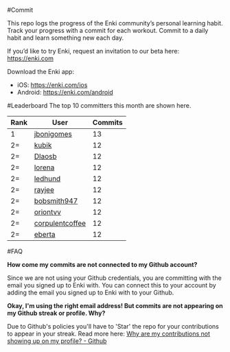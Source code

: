 #Commit

This repo logs the progress of the Enki community’s personal learning habit. Track your progress with a commit for each workout. Commit to a daily habit and learn something new each day.

If you’d like to try Enki, request an invitation to our beta here: https://enki.com

Download the Enki app: 
 - iOS: https://enki.com/ios
 - Android: https://enki.com/android

#Leaderboard
The top 10 committers this month are shown here.

| Rank | User | Commits |
|------|------|---------|
|1|[jbonigomes](https://github.com/jbonigomes)|13|
|2=|[kubik](https://github.com/kubik)|12|
|2=|[Dlaosb](https://github.com/Dlaosb)|12|
|2=|[lorena](https://github.com/lorena)|12|
|2=|[ledhund](https://github.com/ledhund)|12|
|2=|[rayjee](https://github.com/rayjee)|12|
|2=|[bobsmith947](https://github.com/bobsmith947)|12|
|2=|[oriontvv](https://github.com/oriontvv)|12|
|2=|[corpulentcoffee](https://github.com/corpulentcoffee)|12|
|2=|[eberta](https://github.com/eberta)|12|

#FAQ

**How come my commits are not connected to my Github account?**

Since we are not using your Github credentials, you are committing with the email you signed up to Enki with. You can connect this to your account by adding the email you signed up to Enki with to your Github.

**Okay, I'm using the right email address! But commits are not appearing on my Github streak or profile. Why?**

Due to Github's policies you'll have to 'Star' the repo for your contributions to appear in your streak. Read more here: [Why are my contributions not showing up on my profile? - Github](https://help.github.com/articles/why-are-my-contributions-not-showing-up-on-my-profile/)
